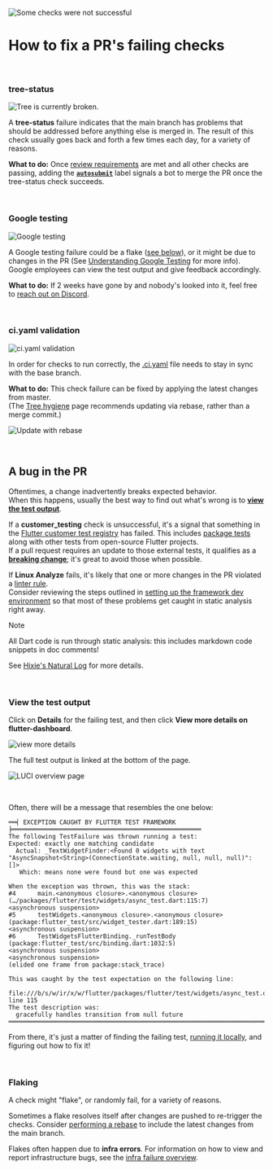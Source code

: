 ![Some checks were not successful](https://github.com/user-attachments/assets/95fd56e9-4839-4944-b9ac-cc45404896a2)

# How to fix a PR's failing checks

<br>

### tree-status

![Tree is currently broken.](https://github.com/user-attachments/assets/b611d540-c4cb-47dc-a27f-bef8709f24ce)

A **tree-status** failure indicates that the main branch has problems
that should be addressed before anything else is merged in.
The result of this check usually goes back and forth a few times each day,
for a variety of reasons.

**What to do:** Once [review requirements](../Tree-hygiene.md#getting-a-code-review)
are met and all other checks are passing, adding the
[**`autosubmit`**](../../infra/Landing-Changes-With-Autosubmit.md) label
signals a bot to merge the PR once the tree-status check succeeds.

<br>

### Google testing

![Google testing](https://github.com/user-attachments/assets/7d1f9a66-b84a-4223-b57d-77b44f205d1c)

A Google testing failure could be a flake ([see below](#flaking)), or it
might be due to changes in the PR (See
[Understanding Google Testing](../../infra/Understanding-Google-Testing.md)
for more info).
Google employees can view the test output and give feedback accordingly.

**What to do:** If 2 weeks have gone by and nobody's looked into it,
feel free to [reach out on Discord](../Chat.md).

<br>

### ci.yaml validation

![ci.yaml validation](https://github.com/user-attachments/assets/545a55f8-5bde-460f-92dd-9d87788f9fe8)

In order for checks to run correctly, the [.ci.yaml](../../../.ci.yaml)
file needs to stay in sync with the base branch.

**What to do:** This check failure can be fixed by applying the latest changes
from master.\
(The [Tree hygiene](../Tree-hygiene.md#using-git) page recommends updating
via rebase, rather than a merge commit.)

![Update with rebase](https://github.com/user-attachments/assets/8bacd87f-410a-4a9c-8ad0-075dd05f3eff)

<br>

## A bug in the PR

Oftentimes, a change inadvertently breaks expected behavior.\
When this happens, usually the best way to find out what's wrong is to
[**view the test output**](#view-the-test-output).

If a **customer_testing** check is unsuccessful, it's a signal that something in the
[Flutter customer test registry](https://github.com/flutter/tests/) has failed.
This includes [package tests](../../ecosystem/testing/Understanding-Packages-tests.md)
along with other tests from open-source Flutter projects.\
If a pull request requires an update to those external tests, it qualifies as a
[**breaking change**](../Tree-hygiene.md#handling-breaking-changes);
it's great to avoid those when possible.

If **Linux Analyze** fails, it's likely that one or more changes in the PR
violated a [linter rule](https://dart.dev/lints/).\
Consider reviewing the steps outlined in
[setting up the framework dev environment](../../Setting-up-the-Framework-development-environment.md)
so that most of these problems get caught in static analysis right away.

> [!NOTE]
> All Dart code is run through static analysis:
> this includes markdown code snippets in doc comments!
>
> See [Hixie's Natural Log](https://ln.hixie.ch/?start=1660174115) for more details.

<br>

### View the test output

Click on **Details** for the failing test, and then click
**View more details on flutter-dashboard**.

![view more details](https://github.com/user-attachments/assets/df667176-205f-42b2-8997-885c50ab238d)

The full test output is linked at the bottom of the page.

![LUCI overview page](https://github.com/user-attachments/assets/9603c6ad-90ec-47e1-96e8-9e3430f2c1b8)

<br>

Often, there will be a message that resembles the one below:

```
══╡ EXCEPTION CAUGHT BY FLUTTER TEST FRAMEWORK ╞════════════════════════════════════════════════════
The following TestFailure was thrown running a test:
Expected: exactly one matching candidate
  Actual: _TextWidgetFinder:<Found 0 widgets with text
"AsyncSnapshot<String>(ConnectionState.waiting, null, null, null)": []>
   Which: means none were found but one was expected

When the exception was thrown, this was the stack:
#4      main.<anonymous closure>.<anonymous closure> (…/packages/flutter/test/widgets/async_test.dart:115:7)
<asynchronous suspension>
#5      testWidgets.<anonymous closure>.<anonymous closure> (package:flutter_test/src/widget_tester.dart:189:15)
<asynchronous suspension>
#6      TestWidgetsFlutterBinding._runTestBody (package:flutter_test/src/binding.dart:1032:5)
<asynchronous suspension>
<asynchronous suspension>
(elided one frame from package:stack_trace)

This was caught by the test expectation on the following line:
  file:///b/s/w/ir/x/w/flutter/packages/flutter/test/widgets/async_test.dart line 115
The test description was:
  gracefully handles transition from null future
════════════════════════════════════════════════════════════════════════════════════════════════════
```

From there, it's just a matter of finding the failing test,
[running it locally](./Running-and-writing-tests.md),
and figuring out how to fix it!

<br>

### Flaking

A check might "flake", or randomly fail, for a variety of reasons.

Sometimes a flake resolves itself after changes are pushed to re-trigger
the checks. Consider [performing a rebase](#ciyaml-validation) to include
the latest changes from the main branch.

Flakes often happen due to **infra errors**.
For information on how to view and report infrastructure bugs, see the
[infra failure overview](../../infra/Understanding-a-LUCI-build-failure.md#overview-of-an-infra-failure-build).
